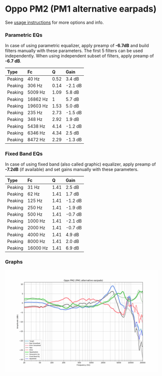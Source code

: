 # Oppo PM2 (PM1 alternative earpads)
See [usage instructions](https://github.com/jaakkopasanen/AutoEq#usage) for more options and info.

### Parametric EQs
In case of using parametric equalizer, apply preamp of **-6.7dB** and build filters manually
with these parameters. The first 5 filters can be used independently.
When using independent subset of filters, apply preamp of **-6.7 dB**.

| Type    | Fc       |    Q | Gain    |
|:--------|:---------|:-----|:--------|
| Peaking | 40 Hz    | 0.52 | 3.4 dB  |
| Peaking | 306 Hz   | 0.14 | -2.1 dB |
| Peaking | 5009 Hz  | 1.09 | 5.8 dB  |
| Peaking | 16862 Hz | 1    | 5.7 dB  |
| Peaking | 19603 Hz | 1.53 | 5.0 dB  |
| Peaking | 235 Hz   | 2.73 | -1.5 dB |
| Peaking | 348 Hz   | 2.92 | 1.9 dB  |
| Peaking | 5438 Hz  | 4.14 | -1.2 dB |
| Peaking | 6346 Hz  | 4.34 | 2.5 dB  |
| Peaking | 8472 Hz  | 2.29 | -1.3 dB |

### Fixed Band EQs
In case of using fixed band (also called graphic) equalizer, apply preamp of **-7.2dB**
(if available) and set gains manually with these parameters.

| Type    | Fc       |    Q | Gain    |
|:--------|:---------|:-----|:--------|
| Peaking | 31 Hz    | 1.41 | 2.5 dB  |
| Peaking | 62 Hz    | 1.41 | 1.7 dB  |
| Peaking | 125 Hz   | 1.41 | -1.2 dB |
| Peaking | 250 Hz   | 1.41 | -1.9 dB |
| Peaking | 500 Hz   | 1.41 | -0.7 dB |
| Peaking | 1000 Hz  | 1.41 | -2.1 dB |
| Peaking | 2000 Hz  | 1.41 | -0.7 dB |
| Peaking | 4000 Hz  | 1.41 | 4.9 dB  |
| Peaking | 8000 Hz  | 1.41 | 2.0 dB  |
| Peaking | 16000 Hz | 1.41 | 6.9 dB  |

### Graphs
![](./Oppo%20PM2%20(PM1%20alternative%20earpads).png)